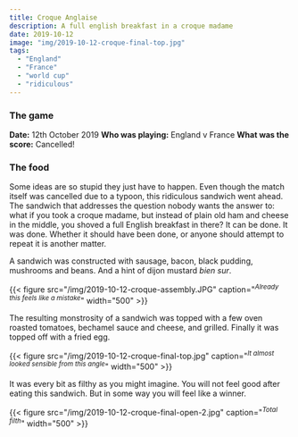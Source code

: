```yaml
---
title: Croque Anglaise
description: A full english breakfast in a croque madame
date: 2019-10-12
image: "img/2019-10-12-croque-final-top.jpg"
tags:
  - "England"
  - "France"
  - "world cup"
  - "ridiculous"
---
```


### The game

**Date:** 12th October 2019
**Who was playing:** England v France
**What was the score:** Cancelled!

### The food

Some ideas are so stupid they just have to happen. Even though the match itself was cancelled due to a typoon, this ridiculous sandwich went ahead. The sandwich that addresses the question nobody wants the answer to: what if you took a croque madame, but instead of plain old ham and cheese in the middle, you shoved a full English breakfast in there? It can be done. It was done. Whether it should have been done, or anyone should attempt to repeat it is another matter.

A sandwich was constructed with sausage, bacon, black pudding, mushrooms and beans. And a hint of dijon mustard *bien sur*.

{{< figure src="/img/2019-10-12-croque-assembly.JPG" caption="<sup>*Already this feels like a mistake*</sup>" width="500" >}}

 The resulting monstrosity of a sandwich was topped with a few oven roasted tomatoes, bechamel sauce and cheese, and grilled. Finally it was topped off with a fried egg.

 {{< figure src="/img/2019-10-12-croque-final-top.jpg" caption="<sup>*It almost looked sensible from this angle*</sup>" width="500" >}}

 It was every bit as filthy as you might imagine. You will not feel good after eating this sandwich. But in some way you will feel like a winner.

 {{< figure src="/img/2019-10-12-croque-final-open-2.jpg" caption="<sup>*Total filth*</sup>" width="500" >}}
